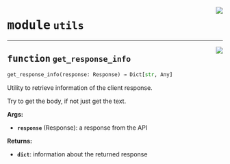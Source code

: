 <!-- markdownlint-disable -->

<a href="https://github.com/gizatechxyz/giza-cli/blob/main/giza/utils/__init__.py#L0"><img align="right" style="float:right;" src="https://img.shields.io/badge/-source-cccccc?style=flat-square"></a>

# <kbd>module</kbd> `utils`





---

<a href="https://github.com/gizatechxyz/giza-cli/blob/main/giza/utils/__init__.py#L12"><img align="right" style="float:right;" src="https://img.shields.io/badge/-source-cccccc?style=flat-square"></a>

## <kbd>function</kbd> `get_response_info`

```python
get_response_info(response: Response) → Dict[str, Any]
```

Utility to retrieve information of the client response. 

Try to get the body, if not just get the text. 



**Args:**
 
 - <b>`response`</b> (Response):  a response from the API 



**Returns:**
 
 - <b>`dict`</b>:  information about the returned response 


